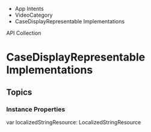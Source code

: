 

- App Intents
- VideoCategory
-  CaseDisplayRepresentable Implementations 

API Collection

# CaseDisplayRepresentable Implementations

## Topics

### Instance Properties

var localizedStringResource: LocalizedStringResource

